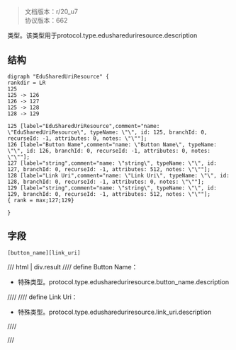 # <!-- md:samp EduSharedUriResource -->

> 文档版本：r/20_u7<br/>协议版本：662

<!-- md:samp EduSharedUriResource -->类型。该类型用于protocol.type.edushareduriresource.description

## 结构

```viz
digraph "EduSharedUriResource" {
rankdir = LR
125
125 -> 126
126 -> 127
125 -> 128
128 -> 129

125 [label="EduSharedUriResource",comment="name: \"EduSharedUriResource\", typeName: \"\", id: 125, branchId: 0, recurseId: -1, attributes: 0, notes: \"\""];
126 [label="Button Name",comment="name: \"Button Name\", typeName: \"\", id: 126, branchId: 0, recurseId: -1, attributes: 0, notes: \"\""];
127 [label="string",comment="name: \"string\", typeName: \"\", id: 127, branchId: 0, recurseId: -1, attributes: 512, notes: \"\""];
128 [label="Link Uri",comment="name: \"Link Uri\", typeName: \"\", id: 128, branchId: 0, recurseId: -1, attributes: 0, notes: \"\""];
129 [label="string",comment="name: \"string\", typeName: \"\", id: 129, branchId: 0, recurseId: -1, attributes: 512, notes: \"\""];
{ rank = max;127;129}

}

```

## 字段

```title='EduSharedUriResource'
[button_name][link_uri]
```

/// html | div.result
//// define
Button Name：[<!-- md:samp string -->](../types/string.md)

- 特殊类型。protocol.type.edushareduriresource.button_name.description


////
//// define
Link Uri：[<!-- md:samp string -->](../types/string.md)

- 特殊类型。protocol.type.edushareduriresource.link_uri.description


////

///

